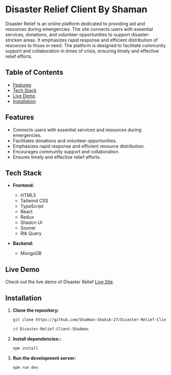 # Disaster Relief Client By Shaman 

Disaster Relief is an online platform dedicated to providing aid and resources during emergencies. The site connects users with essential services, donations, and volunteer opportunities to support disaster-stricken areas. It emphasizes rapid response and efficient distribution of resources to those in need. The platform is designed to facilitate community support and collaboration in times of crisis, ensuring timely and effective relief efforts.


## Table of Contents

- [Features](#features)
- [Tech Stack](#tech-stack)
- [Live Demo](#live-demo)
- [Installation](#installation)

## Features

- Connects users with essential services and resources during emergencies.
- Facilitates donations and volunteer opportunities.
- Emphasizes rapid response and efficient resource distribution.
- Encourages community support and collaboration.
- Ensures timely and effective relief efforts.

## Tech Stack

- **Frontend:**
  - HTML5
  - Tailwind CSS
  - TypeScript
  - React
  - Redux
  - Shadcn UI
  - Sooner
  - Rtk Query

- **Backend:**
  - MongoDB

## Live Demo

Check out the live demo of Disaster Relief [Live Site](https://disaster-relief-client-shadman.vercel.app/).

## Installation

1. **Clone the repository:**

   ```bash
   git clone https://github.com/Shadman-Shakib-27/Disaster-Relief-Client-Shadman.git
   
   cd Disaster-Relief-Client-Shadman
2. **Install dependencies::**

   ```bash
   npm install

3. **Run the development server:**

   ```bash
   npm run dev
